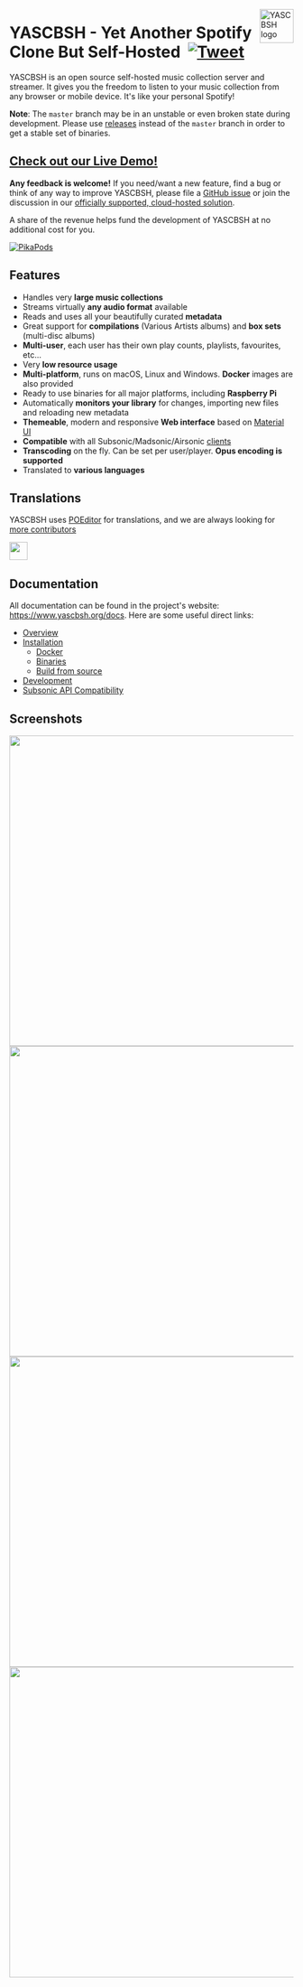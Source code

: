 <a href="https://www.yascbsh.org"><img src="resources/logo-192x192.png" alt="YASCBSH logo" title="YASCBSH" align="right" height="60px" /></a>

# YASCBSH - Yet Another Spotify Clone But Self-Hosted &nbsp;[![Tweet](https://img.shields.io/twitter/url/http/shields.io.svg?style=social)](https://twitter.com/intent/tweet?text=Tired%20of%20paying%20for%20music%20subscriptions%2C%20and%20not%20finding%20what%20you%20really%20like%3F%20Roll%20your%20own%20streaming%20service%21&url=https://yascbsh.org&via=yascbsh)

YASCBSH is an open source self-hosted music collection server and streamer. It gives you the freedom to listen to your
music collection from any browser or mobile device. It's like your personal Spotify!


**Note**: The `master` branch may be in an unstable or even broken state during development. 
Please use [releases](https://github.com/yascbsh/yascbsh/releases) instead of 
the `master` branch in order to get a stable set of binaries.

## [Check out our Live Demo!](https://www.yascbsh.org/demo/)

__Any feedback is welcome!__ If you need/want a new feature, find a bug or think of any way to improve YASCBSH,
please file a [GitHub issue](https://github.com/yascbsh/yascbsh/issues) or join the discussion in our
[officially supported, cloud-hosted solution](https://www.yascbsh.org/docs/installation/managed/#pikapods).

A share of the revenue helps fund the development of YASCBSH at no additional cost for you.

[![PikaPods](https://www.pikapods.com/static/run-button.svg)](https://www.pikapods.com/pods?run=yascbsh)

## Features
     
 - Handles very **large music collections**
 - Streams virtually **any audio format** available
 - Reads and uses all your beautifully curated **metadata**
 - Great support for **compilations** (Various Artists albums) and **box sets** (multi-disc albums)
 - **Multi-user**, each user has their own play counts, playlists, favourites, etc...
 - Very **low resource usage**
 - **Multi-platform**, runs on macOS, Linux and Windows. **Docker** images are also provided
 - Ready to use binaries for all major platforms, including **Raspberry Pi**
 - Automatically **monitors your library** for changes, importing new files and reloading new metadata 
 - **Themeable**, modern and responsive **Web interface** based on [Material UI](https://material-ui.com)
 - **Compatible** with all Subsonic/Madsonic/Airsonic [clients](https://www.yascbsh.org/docs/overview/#apps)
 - **Transcoding** on the fly. Can be set per user/player. **Opus encoding is supported**
 - Translated to **various languages**

## Translations

YASCBSH uses [POEditor](https://poeditor.com/) for translations, and we are always looking
for [more contributors](https://www.yascbsh.org/docs/developers/translations/)


<a href="https://poeditor.com/"> 
<img height="32" src="https://github.com/user-attachments/assets/c19b1d2b-01e1-4682-a007-12356c42147c">
</a>

## Documentation
All documentation can be found in the project's website: https://www.yascbsh.org/docs. 
Here are some useful direct links:

- [Overview](https://www.yascbsh.org/docs/overview/)
- [Installation](https://www.yascbsh.org/docs/installation/)
  - [Docker](https://www.yascbsh.org/docs/installation/docker/)
  - [Binaries](https://www.yascbsh.org/docs/installation/pre-built-binaries/)
  - [Build from source](https://www.yascbsh.org/docs/installation/build-from-source/)
- [Development](https://www.yascbsh.org/docs/developers/)
- [Subsonic API Compatibility](https://www.yascbsh.org/docs/developers/subsonic-api/)

## Screenshots

<p align="left">
    <img height="550" src="https://raw.githubusercontent.com/navidrome/navidrome/master/.github/screenshots/ss-mobile-login.png">
    <img height="550" src="https://raw.githubusercontent.com/navidrome/navidrome/master/.github/screenshots/ss-mobile-player.png">
    <img height="550" src="https://raw.githubusercontent.com/navidrome/navidrome/master/.github/screenshots/ss-mobile-album-view.png">
    <img width="550" src="https://raw.githubusercontent.com/navidrome/navidrome/master/.github/screenshots/ss-desktop-player.png">
</p>
